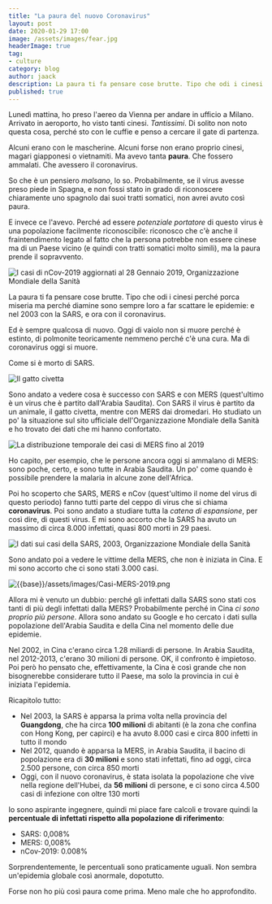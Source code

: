 ```yaml
---
title: "La paura del nuovo Coronavirus"
layout: post
date: 2020-01-29 17:00
image: /assets/images/fear.jpg
headerImage: true
tag:
- culture
category: blog
author: jaack
description: La paura ti fa pensare cose brutte. Tipo che odi i cinesi perché porca miseria ma perché diamine sono sempre loro.
published: true
---
```

Lunedì mattina, ho preso l'aereo da Vienna per andare in ufficio a Milano.
Arrivato in aeroporto, ho visto tanti cinesi. *Tantissimi*. Di solito non noto questa cosa, perché sto con le cuffie e penso a cercare il gate di partenza.

Alcuni erano con le mascherine. Alcuni forse non erano proprio cinesi, magari giapponesi o vietnamiti. Ma avevo tanta **paura**. Che fossero ammalati. Che avessero il coronavirus.

So che è un pensiero *malsano*, lo so. Probabilmente, se il virus avesse preso piede in Spagna, e non fossi stato in grado di riconoscere chiaramente uno spagnolo dai suoi tratti somatici, non avrei avuto così paura.

E invece ce l'avevo. Perché ad essere *potenziale portatore* di questo virus è una popolazione facilmente riconoscibile: riconosco che c'è anche il fraintendimento legato al fatto che la persona potrebbe non essere cinese ma di un Paese vicino (e quindi con tratti somatici molto simili), ma la paura prende il sopravvento.

<img class="image" src="{{base}}/assets/images/Casi-nCov-28-gennaio-2019.png" alt="I casi di nCov-2019 aggiornati al 28 Gennaio 2019, Organizzazione Mondiale della Sanità">

La paura ti fa pensare cose brutte. Tipo che odi i cinesi perché porca miseria ma perché diamine sono sempre loro a far scattare le epidemie: e nel 2003 con la SARS, e ora con il coronavirus.

Ed è sempre qualcosa di nuovo. Oggi di vaiolo non si muore perché è estinto, di polmonite teoricamente nemmeno perché c'è una cura. Ma di coronavirus oggi si muore.

Come si è morto di SARS.

<img class="image" src="{{base}}/assets/images/civetta-sars.jpg" alt="Il gatto civetta">

Sono andato a vedere cosa è successo con SARS e con MERS (quest'ultimo è un virus che è partito dall'Arabia Saudita). Con SARS il virus è partito da un animale, il gatto civetta, mentre con MERS dai dromedari. Ho studiato un po' la situazione sul sito ufficiale dell'Organizzazione Mondiale della Sanità e ho trovato dei dati che mi hanno confortato.

<img class="image" src="{{base}}/assets/images/MERS-epicure-July-2019.png" alt="La distribuzione temporale dei casi di MERS fino al 2019">

Ho capito, per esempio, che le persone ancora oggi si ammalano di MERS: sono poche, certo, e sono tutte in Arabia Saudita. Un po' come quando è possibile prendere la malaria in alcune zone dell'Africa.

Poi ho scoperto che SARS, MERS e nCov (quest'ultimo il nome del virus di questo periodo) fanno tutti parte del ceppo di virus che si chiama **coronavirus**. Poi sono andato a studiare tutta la *catena di espansione*, per così dire, di questi virus. E mi sono accorto che la SARS ha avuto un massimo di circa 8.000 infettati, quasi 800 morti in 29 paesi.

<img class="image" src="{{base}}/assets/images/Casi-SARS-2003.png" alt="I dati sui casi della SARS, 2003, Organizzazione Mondiale della Sanità">

Sono andato poi a vedere le vittime della MERS, che non è iniziata in Cina. E mi sono accorto che ci sono stati 3.000 casi.

<img class="image" src="SOURCE" alt="{{base}}/assets/images/Casi-MERS-2019.png" alt="I dati sui casi della MERS, 2019, Organizzazione Mondiale della Sanità">

Allora mi è venuto un dubbio: perché gli infettati dalla SARS sono stati cos tanti di più degli infettati dalla MERS? Probabilmente perché in Cina *ci sono proprio più persone*. Allora sono andato su Google e ho cercato i dati sulla popolazione dell'Arabia Saudita e della Cina nel momento delle due epidemie.

Nel 2002, in Cina c'erano circa 1.28 miliardi di persone. In Arabia Saudita, nel 2012-2013, c'erano 30 milioni di persone. OK, il confronto è impietoso. Poi però ho pensato che, effettivamente, la Cina è così grande che non bisognerebbe considerare tutto il Paese, ma solo la provincia in cui è iniziata l'epidemia.

Ricapitolo tutto:

- Nel 2003, la SARS è apparsa la prima volta nella provincia del **Guangdong**, che ha circa **100 milioni** di abitanti (è la zona che confina con Hong Kong, per capirci) e ha avuto 8.000 casi e circa 800 infetti in tutto il mondo
- Nel 2012, quando è apparsa la MERS, in Arabia Saudita, il bacino di popolazione era di **30 milioni** e sono stati infettati, fino ad oggi, circa 2.500 persone, con circa 850 morti
- Oggi, con il nuovo coronavirus, è stata isolata la popolazione che vive nella regione dell'Hubei, da **56 milioni** di persone, e ci sono circa 4.500 casi di infezione con oltre 130 morti

Io sono aspirante ingegnere, quindi mi piace fare calcoli e trovare quindi la **percentuale di infettati rispetto alla popolazione di riferimento**:

- SARS: 0,008%
- MERS: 0,008%
- nCov-2019: 0.008%

Sorprendentemente, le percentuali sono praticamente uguali. Non sembra un'epidemia globale così anormale, dopotutto.

Forse non ho più così paura come prima. Meno male che ho approfondito.
